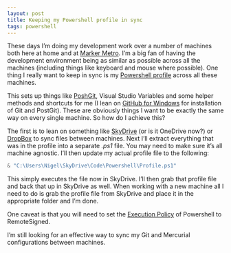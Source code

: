 ```yaml
---
layout: post
title: Keeping my Powershell profile in sync
tags: powershell
---
```


These days I’m doing my development work over a number of machines both here at home and at [Marker Metro][mm]. I’m a big fan of having the development environment being as similar as possible across all the machines (including things like keyboard and mouse where possible). One thing I really want to keep in sync is my [Powershell profile][profile] across all these machines.

This sets up things like [PoshGit][poshgit], Visual Studio Variables and some helper methods and shortcuts for me (I lean on [GitHub for Windows][github] for installation of Git and PostGit). These are obviously things I want to be exactly the same way on every single machine. So how do I achieve this?

The first is to lean on something like [SkyDrive][skydrive] (or is it OneDrive now?) or [DropBox][dropbox] to sync files between machines. Next I’ll extract everything that was in the profile into a separate *.ps1* file. You may need to make sure it’s all machine agnostic. I’ll then update my actual profile file to the following:

```powershell
& "C:\Users\Nigel\SkyDrive\Code\Powershell\Profile.ps1"
```

This simply executes the file now in SkyDrive. I’ll then grab that profile file and back that up in SkyDrive as well. When working with a new machine all I need to do is grab the profile file from SkyDrive and place it in the appropriate folder and I’m done.

One caveat is that you will need to set the [Execution Policy][exec] of Powershell to RemoteSigned.

I’m still looking for an effective way to sync my Git and Mercurial configurations between machines.

[mm]: http://www.markermetro.com/
[profile]: http://technet.microsoft.com/en-us/library/ee692764.aspx
[poshgit]: https://github.com/dahlbyk/posh-git
[github]: http://windows.github.com/
[skydrive]: skydrive.live.com
[dropbox]: https://www.dropbox.com/
[exec]: http://technet.microsoft.com/en-us/library/ee176961.aspx
